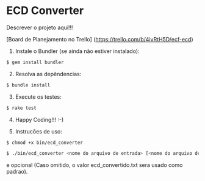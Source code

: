 ECD Converter
=============

Descrever o projeto aqui!!!

[Board de Planejamento no Trello] (https://trello.com/b/4ivRtH5D/ecf-ecd)

1. Instale o Bundler (se ainda não estiver instalado):

  ```bash
  $ gem install bundler
  ```

2.  Resolva as depêndencias:

  ```bash
  $ bundle install
  ```

3. Execute os testes:

  ```bash
  $ rake test
  ```

4. Happy Coding!!! :-)

5. Instrucões de uso:

  ```bash
  $ chmod +x bin/ecd_converter
  ```
  ```bash
  $ ./bin/ecd_converter <nome do arquivo de entrada> [<nome do arquivo de saida>]
  ```

  <nome do arquivo de saida> e opcional (Caso omitido, o valor ecd_convertido.txt sera usado como padrao).
